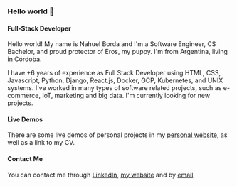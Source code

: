 ### Hello world 👋

#### Full-Stack Developer

Hello world! My name is Nahuel Borda and I'm a Software Engineer, CS Bachelor, and proud protector of Eros, my puppy.
I'm from Argentina, living in Córdoba.

I have +6 years of experience as Full Stack Developer using HTML, CSS, Javascript, Python, Django, React.js, Docker, GCP, Kubernetes, and UNIX systems. I've worked in many types of software related projects, such as e-commerce, IoT, marketing and big data. I'm currently looking for new projects.

#### Live Demos

There are some live demos of personal projects in my [personal website](https://nahuel-borda.github.io/), as well as a link to my CV.

#### Contact Me
You can contact me through [LinkedIn](https://www.linkedin.com/in/nahuel-borda), [my website](https://nahuel-borda.github.io/)
and by [email](mailto:bordanah@gmail.com)

 

